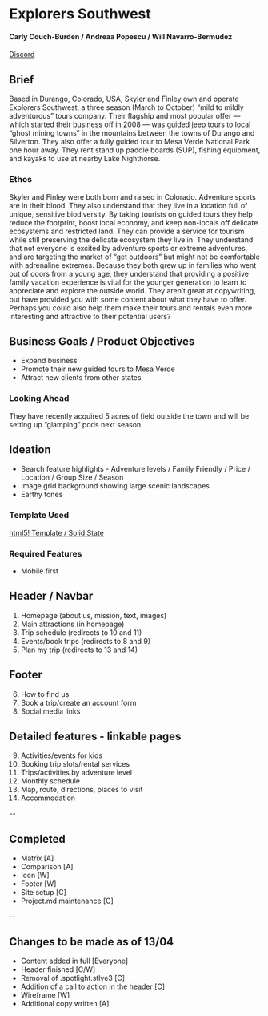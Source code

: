 # Explorers Southwest
#### Carly Couch-Burden / Andreaa Popescu / Will Navarro-Bermudez

[Discord](https://discord.gg/JkEgYx)

## Brief
Based in Durango, Colorado, USA, Skyler and Finley own and operate Explorers
Southwest, a three season (March to October) “mild to mildly adventurous” tours
company. Their flagship and most popular offer — which started their business off in
2008 — was guided jeep tours to local “ghost mining towns” in the mountains
between the towns of Durango and Silverton. They also offer a fully guided tour to
Mesa Verde National Park one hour away.
They rent stand up paddle boards (SUP), fishing equipment, and kayaks to use at
nearby Lake Nighthorse.

### Ethos
Skyler and Finley were both born and raised in Colorado. Adventure sports are in
their blood. They also understand that they live in a location full of unique, sensitive
biodiversity. By taking tourists on guided tours they help reduce the footprint, boost
local economy, and keep non-locals off delicate ecosystems and restricted land.
They can provide a service for tourism while still preserving the delicate ecosystem
they live in.
They understand that not everyone is excited by adventure sports or extreme
adventures, and are targeting the market of “get outdoors” but might not be
comfortable with adrenaline extremes.
Because they both grew up in families who went out of doors from a young age,
they understand that providing a positive family vacation experience is vital for the
younger generation to learn to appreciate and explore the outside world.
They aren’t great at copywriting, but have provided you with some content about
what they have to offer. Perhaps you could also help them make their tours and
rentals even more interesting and attractive to their potential users?

## Business Goals / Product Objectives
* Expand business
* Promote their new guided tours to Mesa Verde
* Attract new clients from other states

### Looking Ahead
They have recently acquired 5 acres of field outside the town and will be setting up
“glamping” pods next season

## Ideation
* Search feature highlights - Adventure levels / Family Friendly / Price / Location / Group Size / Season
* Image grid background showing large scenic landscapes
* Earthy tones 

### Template Used
[html5! Template / Solid State](https://html5up.net/solid-state)

### Required Features
* Mobile first

## Header / Navbar
1.	Homepage (about us, mission, text, images)
2.	Main attractions (in homepage)
3.	Trip schedule (redirects to 10 and 11)
4.	Events/book trips (redirects to 8 and 9)
5.	Plan my trip (redirects to 13 and 14)

## Footer
6.	How to find us
7.	Book a trip/create an account form
8.	Social media links

## Detailed features - linkable pages
9.	Activities/events for kids
10.	Booking trip slots/rental services
11.	Trips/activities by adventure level
12.	Monthly schedule
13.	Map, route, directions, places to visit
14.	Accommodation  

--

## Completed

* Matrix [A]
* Comparison [A]
* Icon [W]
* Footer [W]
* Site setup [C]
* Project.md maintenance [C]

--

## Changes to be made as of 13/04
* Content added in full [Everyone]
* Header finished [C/W]
* Removal of .spotlight.stlye3 [C]
* Addition of a call to action in the header [C]
* Wireframe [W]
* Additional copy written [A]
